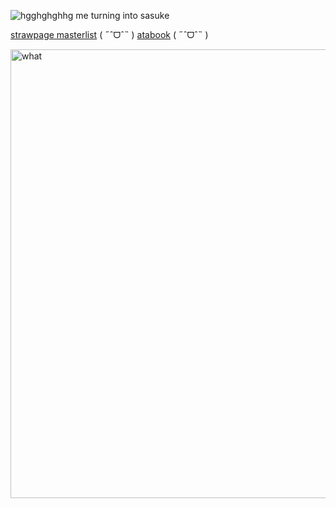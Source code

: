 ![hgghghghhg](https://github.com/user-attachments/assets/3fb9353d-8750-4b63-998b-b89ac8eea907)
me turning into sasuke

[strawpage masterlist](https://clownywowny.straw.page/) ( ˶ˆᗜˆ˵ )‎‎‎‎ [atabook](https://uchiha.atabook.org) ( ˶ˆᗜˆ˵ )

<img width="840" height="718" alt="what" src="https://github.com/user-attachments/assets/bd70fc22-d683-4fd3-9c2a-4ecfb29d4b40" />

